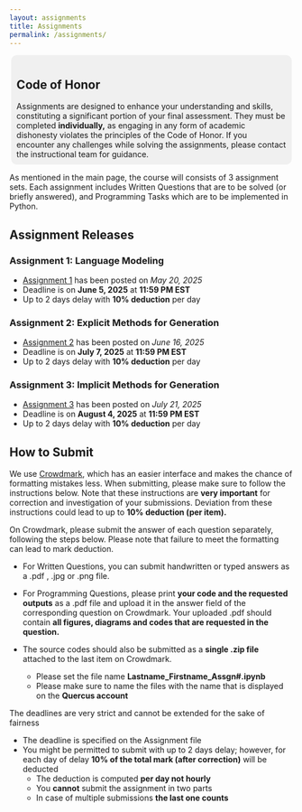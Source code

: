 ```yaml
---
layout: assignments
title: Assignments
permalink: /assignments/
---
```

<p>
<div style="background-color:#f0f0f0; padding:10px; border-radius:10px; text-align:left; width:95%; margin: 0 auto;">
  <h2><strong>Code of Honor</strong></h2>
  Assignments are designed to enhance your understanding and skills, constituting a significant portion of your final assessment. They must be completed <strong>individually,</strong> as engaging in any form of academic dishonesty violates the principles of the Code of Honor. If you encounter any challenges while solving the assignments, please contact the instructional team for guidance.
</div>
</p>

As mentioned in the main page, the course will consists of 3 assignment sets. Each assignment includes Written Questions that are to be solved (or briefly answered), and Programming Tasks which are to be implemented in Python.

## Assignment Releases
### Assignment 1: Language Modeling
- [Assignment 1]({{site.baseurl}}/assignments/01_assignment1) has been posted on _May 20, 2025_ 
- Deadline is on __June 5, 2025__ at __11:59 PM EST__
- Up to 2 days delay with __10% deduction__ per day

### Assignment 2: Explicit Methods for Generation
- [Assignment 2]({{site.baseurl}}/assignments/02_assignment2) has been posted on _June 16, 2025_ 
- Deadline is on __July 7, 2025__ at __11:59 PM EST__
- Up to 2 days delay with __10% deduction__ per day

### Assignment 3: Implicit Methods for Generation
- [Assignment 3]({{site.baseurl}}/assignments/04_assignment3) has been posted on _July 21, 2025_ 
- Deadline is on __August 4, 2025__ at __11:59 PM EST__
- Up to 2 days delay with __10% deduction__ per day

## How to Submit
We use [Crowdmark](https://crowdmark.com/), which has an easier interface and makes the chance of formatting mistakes less. When submitting, please make sure to follow the instructions below. Note that these instructions are __very important__ for correction and investigation of your submissions. Deviation from these instructions could lead to up to __10% deduction (per item).__

On Crowdmark, please submit the answer of each question separately, following the steps below. Please note that failure to meet the formatting can lead to mark deduction.

- For Written Questions, you can submit handwritten or typed answers as a .pdf , .jpg or .png file.

- For Programming Questions, please print __your code and the requested outputs__ as a .pdf file and upload it in the answer field of the corresponding question on Crowdmark. Your uploaded .pdf should contain __all figures, diagrams and codes that are requested in the question.__ 

- The source codes should also be submitted as a __single .zip file__ attached to the last item on Crowdmark.
    - Please set the file name  __Lastname_Firstname_Assgn#.ipynb__
    - Please make sure to name the files with the name that is displayed on the __Quercus account__

 

The deadlines are very strict and cannot be extended for the sake of fairness

- The deadline is specified on the Assignment file
- You might be permitted to submit with up to 2 days delay; however, for each day of delay __10% of the total mark (after correction)__ will be deducted
    - The deduction is computed __per day not hourly__
    - You __cannot__ submit the assignment in two parts
    - In case of multiple submissions __the last one counts__
